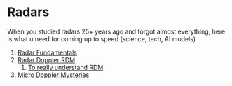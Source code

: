 # Radars
When you studied radars 25+ years ago and forgot almost everything, here is what u need for coming up to speed (science, tech, AI models)
1. [Radar Fundamentals](https://github.com/amlanc/Radars/blob/main/radar_fundamentals_notebook.ipynb)
1. [Radar Doppler RDM](https://github.com/amlanc/Radars/blob/main/radar_doppler_rdm_notebook.ipynb)
    1. [To really understand RDM](https://github.com/amlanc/Radars/blob/main/rdm_cell_rewritten.md)
1. [Micro Doppler Mysteries](https://github.com/amlanc/Radars/blob/main/part3_micro_doppler.ipynb)
    
